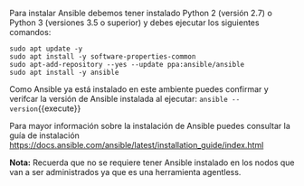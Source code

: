 Para instalar Ansible debemos tener instalado Python 2 (versión 2.7) o Python 3 (versiones 3.5 o superior) y debes ejecutar los siguientes comandos:
```
sudo apt update -y
sudo apt install -y software-properties-common
sudo apt-add-repository --yes --update ppa:ansible/ansible
sudo apt install -y ansible
```

Como Ansible ya está instalado en este ambiente puedes confirmar y verifcar la versión de Ansible instalada al ejecutar: `ansible --version`{{execute}}

Para mayor información sobre la instalación de Ansible puedes consultar la guía de instalación https://docs.ansible.com/ansible/latest/installation_guide/index.html

**Nota:** Recuerda que no se requiere tener Ansible instalado en los nodos que van a ser administrados ya que es una herramienta agentless.